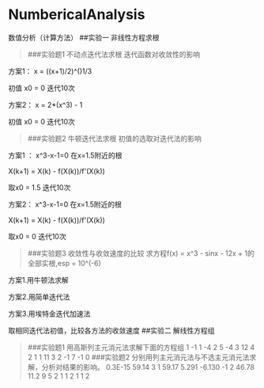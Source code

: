 # NumbericalAnalysis
数值分析（计算方法）
##实验一 非线性方程求根
>###实验题1 不动点迭代法求根
迭代函数对收敛性的影响  

方案1： x = ((x+1)/2)^()1/3  

初值 x0 = 0   迭代10次  

方案2： x = 2*(x^3) - 1  

初值 x0 = 0  迭代10次
>###实验题2 牛顿迭代法求根
初值的选取对迭代法的影响   

方案1 ： x^3-x-1=0  在x=1.5附近的根  

X(k+1) = X(k) - f(X(k))/f'(X(k))  

取x0 = 1.5  迭代10次  

方案2：  x^3-x-1=0  在x=1.5附近的根  

X(k+1) = X(k) - f(X(k))/f'(X(k))  

取x0 = 0  迭代10次  
>###实验题3 收敛性与收敛速度的比较
求方程f(x) = x^3 - sinx - 12x + 1的全部实根,esp = 10^(-6)  

方案1.用牛顿法求解  

方案2.用简单迭代法  

方案3.用埃特金迭代加速法  

取相同迭代法初值，比较各方法的收敛速度
##实验二 解线性方程组
>###实验题1 用高斯列主元消元法求解下面的方程组
			1  -1  1  -4   2
			5  -4  3  12   4
			2   1  1  11   3
			2  -1  7  -1   0
>###实验题2 分别用列主元消元法与不选主元消元法求解，分析对结果的影响。
			0.3E-15   59.14    3  1   59.17
			  5.291  -6.130   -1  2   46.78
			   11.2       9    5  2   1
                               1      2    1  1   2
